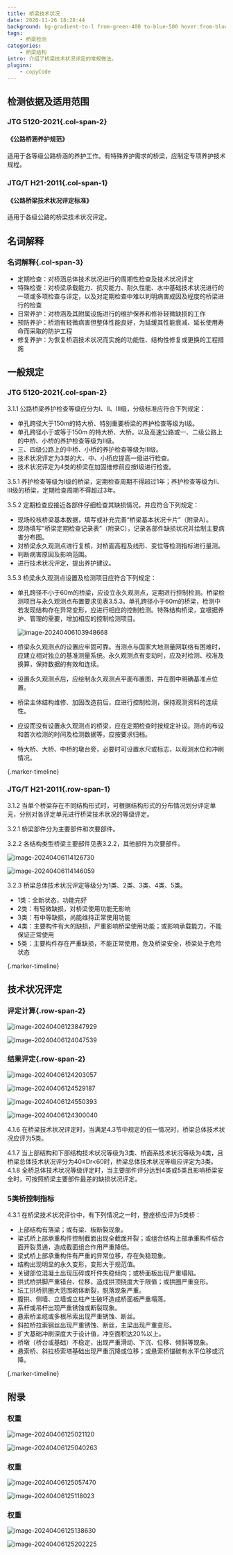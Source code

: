 ```yaml
---
title: 桥梁技术状况
date: 2020-11-26 18:28:44
background: bg-gradient-to-l from-green-400 to-blue-500 hover:from-blue-500 hover:to-green-400
tags:
    - 桥梁检测
categories:
    - 桥梁结构
intro: 介绍了桥梁技术状况评定的常规做法。
plugins:
    - copyCode
---
```




## 检测依据及适用范围

### JTG 5120-2021{.col-span-2}

#### 《公路桥涵养护规范》

适用于各等级公路桥涵的养护工作。有特殊养护需求的桥梁，应制定专项养护技术规程。

### JTG/T H21-2011{.col-span-1}

#### 《公路桥梁技术状况评定标准》

适用于各级公路的桥梁技术状况评定。


## 名词解释 

### 名词解释{.col-span-3}

- 定期检查：对桥涵总体技术状况进行的周期性检查及技术状况评定
- 特殊检查：对桥梁承载能力、抗灾能力、耐久性能、水中基础技术状况进行的一项或多项检查与评定，以及对定期检查中难以判明病害成因及程度的桥梁进行的检查
- 日常养护：对桥涵及其附属设施进行的维护保养和修补轻微缺损的工作  
- 预防养护：桥涵有轻微病害但整体性能良好，为延缓其性能衰减、延长使用寿命而采取的防护工程
- 修复养护：为恢复桥涵技术状况而实施的功能性、结构性修复或更换的工程措施

## 一般规定

### JTG 5120-2021{.col-span-2}

3.1.1 公路桥梁养护检查等级应分为Ⅰ、Ⅱ、Ⅲ级，分级标准应符合下列规定：

- 单孔跨径大于150m的特大桥、特别重要桥梁的养护检查等级为Ⅰ级。
- 单孔跨径小于或等于150m 的特大桥、大桥，以及高速公路或一、二级公路上的中桥、小桥的养护检查等级为Ⅱ级。
- 三、四级公路上的中桥、小桥的养护检查等级为Ⅲ级。
- 技术状况评定为3类的大、中、小桥应提高一级进行检查。
- 技术状况评定为4类的桥梁在加固维修前应按Ⅰ级进行检查。

3.5.1 养护检查等级为Ⅰ级的桥梁，定期检查周期不得超过1年；养护检查等级为Ⅱ、Ⅲ级的桥梁，定期检查周期不得超过3年。

3.5.2 定期检查应接近各部件仔细检查其缺损情况，并应符合下列规定：

- 现场校核桥梁基本数据，填写或补充完善“桥梁基本状况卡片”（附录A）。
- 现场填写“桥梁定期检查记录表”（附录C），记录各部件缺损状况并绘制主要病害分布图。
- 对桥梁永久观测点进行复核，对桥面高程及线形、变位等检测指标进行量测。
- 判断病害原因及影响范围。
- 进行技术状况评定，提出养护建议。

3.5.3 桥梁永久观测点设置及检测项目应符合下列规定：

- 单孔跨径不小于60m的桥梁，应设立永久观测点，定期进行控制检测。桥梁检测项目与永久观测点布置要求见表3.5.3。单孔跨径小于60m的桥梁，检测中若发现结构存在异常变形，应进行相应的控制检测。特殊结构桥梁，宜根据养护、管理的需要，增加相应的控制检测项目。

  ![image-20240406103948668](https://img.101jc.com/img/202404061039112.webp)

- 桥梁永久观测点的设置应牢固可靠。当测点与国家大地测量网联络有困难时，应建立相对独立的基准测量系统。永久观测点有变动时，应及时检测、校准及换算，保持数据的有效和连续。
- 设置永久观测点后，应绘制永久观测点平面布置图，并在图中明确基准点位置。
- 桥梁主体结构维修、加固改造前后，应进行控制检测，保持观测资料的连续性。
- 应设而没有设置永久观测点的桥梁，应在定期检查时按规定补设。测点的布设和首次检测的时间及检测数据等，应按要求归档。
- 特大桥、大桥、中桥的墩台旁，必要时可设置水尺或标志，以观测水位和冲刷情况。

{.marker-timeline}

### JTG/T H21-2011{.row-span-1}

3.1.2 当单个桥梁存在不同结构形式时，可根据结构形式的分布情况划分评定单元，分别对各评定单元进行桥梁技术状况的等级评定。

3.2.1 桥梁部件分为主要部件和次要部件。

3.2.2 各结构类型桥梁主要部件见表3.2.2，其他部件为次要部件。

![image-20240406114126730](https://img.101jc.com/img/202404061141507.webp)

![image-20240406114146059](https://img.101jc.com/img/202404061141228.webp)

3.2.3 桥梁总体技术状况评定等级分为1类、2类、3类、4类、5类。

- 1类：全新状态，功能完好
- 2类：有轻微缺损，对桥梁使用功能无影响
- 3类：有中等缺损，尚能维持正常使用功能
- 4类：主要构件有大的缺损，严重影响桥梁使用功能；或影响承载能力，不能保证正常使用
- 5类：主要构件存在严重缺损，不能正常使用，危及桥梁安全，桥梁处于危险状态

{.marker-timeline}

## 技术状况评定

### 评定计算{.row-span-2}

![image-20240406123847929](https://img.101jc.com/img/202404061238293.webp)

![image-20240406124047539](https://img.101jc.com/img/202404061240553.webp)

### 结果评定{.row-span-2}

![image-20240406124203057](https://img.101jc.com/img/202404061242109.webp)

![image-20240406124529187](https://img.101jc.com/img/202404061245698.webp)

![image-20240406124550393](https://img.101jc.com/img/202404061245095.webp)

![image-20240406124300040](https://img.101jc.com/img/202404061243115.webp)

4.1.6 在桥梁技术状况评定时，当满足4.3节中规定的任一情况时，桥梁总体技术状况应评为5类。

4.1.7 当上部结构和下部结构技术状况等级为3类、桥面系技术状况等级为4类，且桥梁总体技术状况评分为40≤Dr<60时，桥梁总体技术状况等级应评定为3类。4.1.8 全桥总体技术状况等级评定时，当主要部件评分达到4类或5类且影响桥梁安全时，可按照桥梁主要部件最差的缺损状况评定。

### 5类桥控制指标

4.3.1 在桥梁技术状况评价中，有下列情况之一时，整座桥应评为5类桥：

- 上部结构有落梁；或有梁、板断裂现象。
- 梁式桥上部承重构件控制截面出现全截面开裂；或组合结构上部承重构件结合面开裂贯通，造成截面组合作用严重降低。
- 梁式桥上部承重构件有严重的异常位移，存在失稳现象。
- 结构出现明显的永久变形，变形大于规范值。
- 关键部位混凝土出现压碎或杆件失稳倾向；或桥面板出现严重塌陷。
- 拱式桥拱脚严重错台、位移，造成拱顶挠度大于限值；或拱圈严重变形。
- 坛工拱桥拱圈大范围砌体断裂，脱落现象严重。
- 腹拱、侧墙、立墙或立柱产生破坏造成桥面板严重塌落。
- 系杆或吊杆出现严重锈蚀或断裂现象。
- 悬索桥主缆或多根吊索出现严重锈蚀、断丝。
- 斜拉桥拉索钢丝出现严重锈蚀、断丝，主梁出现严重变形。
- 扩大基础冲刷深度大于设计值，冲空面积达20%以上。
- 桥墩（桥台或基础）不稳定，出现严重滑动、下沉、位移、倾斜等现象。
- 悬索桥、斜拉桥索塔基础出现严重沉降或位移；或悬索桥锚碳有水平位移或沉降。

{.marker-timeline}

## 附录

### 权重

![image-20240406125021120](https://img.101jc.com/img/202404061250634.webp)

![image-20240406125040263](https://img.101jc.com/img/202404061250251.webp)

### 权重

![image-20240406125057470](https://img.101jc.com/img/202404061250079.webp)

![image-20240406125118023](https://img.101jc.com/img/202404061251961.webp)

### 权重

![image-20240406125138630](https://img.101jc.com/img/202404061251848.webp)

![image-20240406125202225](https://img.101jc.com/img/202404061252797.webp)
